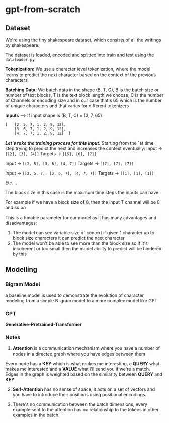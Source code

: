 # gpt-from-scratch

## Dataset
We're using the tiny shakespeare dataset, which consists of all the writings by shakespeare.

The dataset is loaded, encoded and splitted into train and test using the `dataloader.py`

**Tokenization:** We use a character level tokenization, where the model learns to predict the next character based on the context of the previous characters.

**Batching Data:** We batch data in the shape (B, T, C), B is the batch size or number of text blocks, T is the text block length we choose, C is the number of Channels or encoding size and in our case that's 65 which is the number of unique characters and that varies for different tokenizers

**Inputs** --> If input shape is (B, T, C) = (3, 7, 65) <br>
```
[   [2, 5, 7, 1, 2, 9, 12],
    [3, 6, 7, 1, 2, 9, 12],
    [4, 7, 7, 1, 2, 9, 12]  ]
```

***Let's take the training process for this input:***
Starting from the 1st time step trying to predict the next and increases the context eventually:
Input -> `[[2], [3], [4]]`
Targets -> `[[5], [6], [7]]`

Input -> `[[2, 5], [3, 6], [4, 7]]`
Targets -> `[[7], [7], [7]]`

Input -> `[[2, 5, 7], [3, 6, 7], [4, 7, 7]]`
Targets -> `[[1], [1], [1]]`

Etc....

The block size in this case is the maximum time steps the inputs can have.

For example if we have a block size of 8, then the input T channel will be 8 and so on

This is a tunable parameter for our model as it has many advantages and disadvantages:

1. The model can see variable size of context if given 1 character up to block size characters it can predict the next character
2. The model won't be able to see more than the block size so if it's incoherent or too small then the model ability to predict will be hindered by this


## Modelling

### Bigram Model
a baseline model is used to demonstrate the evolution of character modeling from a simple N-gram model to a more complex model like GPT

### GPT
**Generative-Pretrained-Transformer**



### Notes

1. **Attention** is a communication mechanism where you have a number of nodes in a directed graph where you have
edges between them

Every node has a **KEY** which is what makes me interesting, a **QUERY** what makes me interested and a **VALUE** what i'll send you if we're a match.
Edges in the graph is weighted based on the similarity between **QUERY** and **KEY**.

2. **Self-Attention** has no sense of space, it acts on a set of vectors and you have to introduce their positions using positional encodings.

3. There's no communication between the batch dimensions, every example sent to the attention has no relationship to the tokens in other examples in the batch.

